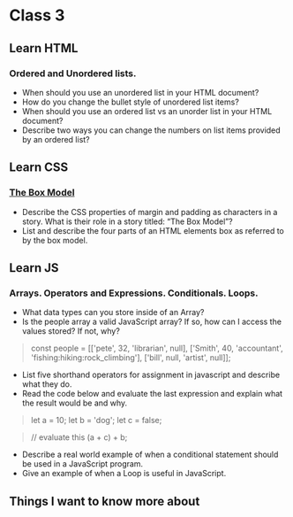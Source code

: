 # Class 3

## Learn HTML
### Ordered and Unordered lists.

* When should you use an unordered list in your HTML document?
* How do you change the bullet style of unordered list items?
* When should you use an ordered list vs an unorder list in your HTML document?
* Describe two ways you can change the numbers on list items provided by an ordered list?

## Learn CSS
### [The Box Model](https://developer.mozilla.org/en-US/docs/Learn/CSS/Building_blocks/The_box_model)

* Describe the CSS properties of margin and padding as characters in a story. What is their role in a story titled: “The Box Model”?
* List and describe the four parts of an HTML elements box as referred to by the box model.

## Learn JS
### Arrays. Operators and Expressions. Conditionals. Loops.

* What data types can you store inside of an Array?
* Is the people array a valid JavaScript array? If so, how can I access the values stored? If not, why?

> const people = [['pete', 32, 'librarian', null], ['Smith', 40, 'accountant', 'fishing:hiking:rock_climbing'], ['bill', null, 'artist', null]];

* List five shorthand operators for assignment in javascript and describe what they do.
* Read the code below and evaluate the last expression and explain what the result would be and why.

 >let a = 10;
 >let b = 'dog';
 >let c = false;

 >// evaluate this
 >(a + c) + b;

* Describe a real world example of when a conditional statement should be used in a JavaScript program.
* Give an example of when a Loop is useful in JavaScript.

## Things I want to know more about
